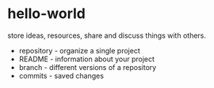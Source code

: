 # hello-world
store ideas, resources, share and discuss things with others.

- repository - organize a single project
- README - information about your project
- branch - different versions of a repository
- commits - saved changes
